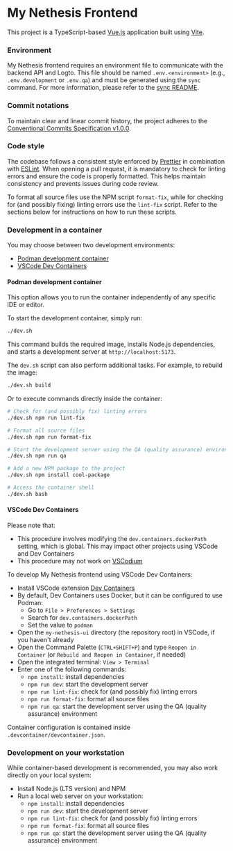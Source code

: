 # My Nethesis Frontend

This project is a TypeScript-based [Vue.js](https://vuejs.org/) application built
using [Vite](https://vitejs.dev/).

### Environment

My Nethesis frontend requires an environment file to communicate with the backend API and Logto. This file should be named `.env.<environment>` (e.g., `.env.development` or `.env.qa`) and must be generated using the `sync` command. For more information, please refer to the [sync README](https://github.com/NethServer/my/blob/main/sync/README.md).

### Commit notations

To maintain clear and linear commit history, the project adheres to the [Conventional Commits Specification v1.0.0](https://www.conventionalcommits.org/en/v1.0.0/).

### Code style

The codebase follows a consistent style enforced by [Prettier](https://prettier.io) in combination with [ESLint](https://eslint.org). When opening a pull request, it is mandatory to check for linting errors and ensure the code is properly formatted. This helps maintain consistency and prevents issues during code review.

To format all source files use the NPM script `format-fix`, while for checking for (and possibly fixing) linting errors use the `lint-fix` script. Refer to the sections below for instructions on how to run these scripts.

### Development in a container

You may choose between two development environments:

- [Podman development container](#podman-development-container)
- [VSCode Dev Containers](#use-vscode-dev-containers)

#### Podman development container

This option allows you to run the container independently of any specific IDE or editor.

To start the development container, simply run:

```bash
./dev.sh
```

This command builds the required image, installs Node.js dependencies, and starts a development server at `http://localhost:5173`.

The `dev.sh` script can also perform additional tasks. For example, to rebuild the image:

```bash
./dev.sh build
```

Or to execute commands directly inside the container:

```bash
# Check for (and possibly fix) linting errors
./dev.sh npm run lint-fix

# Format all source files
./dev.sh npm run format-fix

# Start the development server using the QA (quality assurance) environment
./dev.sh npm run qa

# Add a new NPM package to the project
./dev.sh npm install cool-package

# Access the container shell
./dev.sh bash
```

#### VSCode Dev Containers

Please note that:
- This procedure involves modifying the `dev.containers.dockerPath` setting, which is global. This may impact other projects using VSCode and Dev Containers
- This procedure may not work on [VSCodium](https://vscodium.com/)

To develop My Nethesis frontend using VSCode Dev Containers:

- Install VSCode
  extension [Dev Containers](https://marketplace.visualstudio.com/items?itemName=ms-vscode-remote.remote-containers)
- By default, Dev Containers uses Docker, but it can be configured to use Podman:
  - Go to `File > Preferences > Settings`
  - Search for `dev.containers.dockerPath`
  - Set the value to `podman`
- Open the `my-nethesis-ui` directory (the repository root) in VSCode, if you haven't already
- Open the Command Palette (`CTRL+SHIFT+P`) and type `Reopen in Container` (or `Rebuild and Reopen in Container`, if needed)
- Open the integrated terminal: `View > Terminal`
- Enter one of the following commands:
  - `npm install`: install dependencies
  - `npm run dev`: start the development server
  - `npm run lint-fix`: check for (and possibly fix) linting errors
  - `npm run format-fix`: format all source files
  - `npm run qa`: start the development server using the QA (quality assurance) environment

Container configuration is contained inside `.devcontainer/devcontainer.json`.

### Development on your workstation

While container-based development is recommended, you may also work directly on your local system:

- Install Node.js (LTS version) and NPM
- Run a local web server on your workstation:
  - `npm install`: install dependencies
  - `npm run dev`: start the development server
  - `npm run lint-fix`: check for (and possibly fix) linting errors
  - `npm run format-fix`: format all source files
  - `npm run qa`: start the development server using the QA (quality assurance) environment

